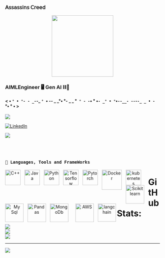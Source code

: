 ###  𝖠𝗌𝗌𝖺𝗌𝗌𝗂𝗇𝗌 𝖢𝗋𝖾𝖾𝖽 
<div align="center">

<p align="center"> <img src="https://user-images.githubusercontent.com/74038190/229223156-0cbdaba9-3128-4d8e-8719-b6b4cf741b67.gif" width="200"></p>

<p align="center"> 

</p>

</div>



### AIMLEngineer 🖥️ Gen AI ⛓️🔗
 
  
#### < • `° • °- - _-`-_  `° `• -- _ _°• °- _ _ °` ° - -`• ° •` - _° • ° `•`--__- --`-` -_ _ • - ` °• ° • >

<p align="right"> 
   
   ![](https://komarev.com/ghpvc/?username=sivakiran7&abbreviated=true) 
   </p>  
   

   [![LinkedIn](https://img.shields.io/badge/LinkedIn-%230077B5.svg?logo=linkedin&logoColor=white)](https://www.linkedin.com/in/siva-kiran-5b097a276/) 
   
   

<img src="https://github.com/Anmol-Baranwal/Cool-GIFs-For-GitHub/assets/74038190/d48893bd-0757-481c-8d7e-ba3e163feae7" />

<br></br>

<p align="center"> 
  
  ### **`🧰 Languages, Tools and FrameWorks`**
  
   </p>

   
<p align="center">
<img align="left" alt="C++" width="50px" style="padding-right:10px;" src="https://cdn.jsdelivr.net/gh/devicons/devicon@latest/icons/cplusplus/cplusplus-original.svg" />
<img align="left" alt="Java" width="50px" style="padding-right:10px;" src="https://cdn.jsdelivr.net/gh/devicons/devicon/icons/java/java-original.svg"/>
<img align="left" alt="Python" width="50px" style="padding-right:10px;" src="https://cdn.jsdelivr.net/gh/devicons/devicon@latest/icons/python/python-original.svg" />
<img align="left" alt="Tensorflow" width="50px" style="padding-right:10px;" src="https://cdn.jsdelivr.net/gh/devicons/devicon@latest/icons/tensorflow/tensorflow-original.svg" />
<img align="left" alt="Pytorch" width="50px" style="padding-right:10px;" src="https://cdn.jsdelivr.net/gh/devicons/devicon@latest/icons/pytorch/pytorch-original.svg" />
<img align="left" alt="Docker" width="65px" style="padding-right:10px;" src="https://cdn.jsdelivr.net/gh/devicons/devicon@latest/icons/docker/docker-original.svg" />
<img align="left" alt="kubernetes" width="50px" style="padding-right:10px;" src="https://cdn.jsdelivr.net/gh/devicons/devicon@latest/icons/kubernetes/kubernetes-original.svg" /> 
<img align="left" alt="Scikit learn" width="60px" style="padding-right:10px;" src="https://cdn.jsdelivr.net/gh/devicons/devicon@latest/icons/scikitlearn/scikitlearn-original.svg" /> 
<img align="left" alt="My Sql" width="60px" style="padding-right:10px;" src="https://devicon-website.vercel.app/api/mysql/original.svg" /> 
<img align="left" alt="Pandas" width="60px" style="padding-right:10px;" src="https://devicon-website.vercel.app/api/pandas/original.svg" /> 
<img align="left" alt="MongoDb" width="60px" style="padding-right:10px;" src="https://devicon-website.vercel.app/api/mongodb/original-wordmark.svg" /> 
<img align="left" alt="AWS" width="60px" style="padding-left:10px;"src="https://cdn.jsdelivr.net/gh/devicons/devicon@latest/icons/amazonwebservices/amazonwebservices-original-wordmark.svg" /> 
<img align="left" alt="langchain" width="59px" style="padding-left:10px;"src="https://registry.npmmirror.com/@lobehub/icons-static-png/latest/files/dark/langchain.png" />
      



# GitHub Stats:
![](https://github-readme-stats.vercel.app/api?username=sivakiran7&theme=tokyonight&hide_border=true&include_all_commits=true&count_private=false)<br/>
![](https://nirzak-streak-stats.vercel.app/?user=sivakiran7&theme=tokyonight&hide_border=true)<br/>
![](https://github-readme-stats.vercel.app/api/top-langs/?username=sivakiran7&theme=tokyonight&hide_border=true&include_all_commits=true&count_private=false&layout=compact)

---
[![](https://visitcount.itsvg.in/api?id=sivakiran7&icon=0&color=0)](https://visitcount.itsvg.in)







  

























